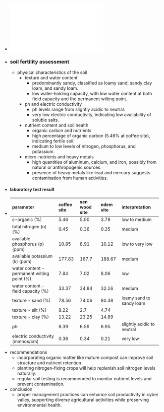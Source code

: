 - ![soil_lab_test_report.pdf](../assets/soil_lab_test_report_1724741272780_0.pdf)
- ### soil fertility assessment
	- physical characteristics of the soil
		- texture and water content
			- predominantly sandy, classified as loamy sand, sandy clay loam, and sandy loam.
			- low water-holding capacity, with low water content at both field capacity and the permanent wilting point.
		- ph and electric conductivity
			- ph levels range from slightly acidic to neutral.
			- very low electric conductivity, indicating low availability of soluble salts.
		- nutrient content and soil health
			- organic carbon and nutrients
			- high percentage of organic carbon (5.46% at coffee site), indicating fertile soil.
			- medium to low levels of nitrogen, phosphorus, and potassium.
		- micro-nutrients and heavy metals
			- high quantities of aluminum, calcium, and iron, possibly from natural or anthropogenic sources.
			- presence of heavy metals like lead and mercury suggests contamination from human activities.
- #### laboratory test result
- | parameter                          | coffee site | sen wood site | edem site | interpretation                    |
  |-----------------------------------|-------------|---------------|-----------|-----------------------------------|
  | c-organic (%)                     | 5.46        | 5.00          | 3.79      | low to medium                 |
  | total nitrogen (n) (%)            | 0.45        | 0.36          | 0.35      | medium                            |
  | available phosphorus (p) (ppm)    | 10.85       | 8.91          | 10.12     | low to very low                   |
  | available potassium (k) (ppm)     | 177.83      | 167.7         | 188.67    | medium                            |
  | water content - permanent wilting point (%) | 7.84 | 7.02          | 8.06      | low                               |
  | water content - field capacity (%)| 33.37       | 34.84         | 32.16     | medium                            |
  | texture - sand (%)                | 78.56       | 74.06         | 80.38     | loamy sand to sandy loam          |
  | texture - silt (%)                | 8.22        | 2.7           | 4.74      |                                   |
  | texture - clay (%)                | 13.22       | 23.25         | 14.89     |                                   |
  | ph                                | 6.39        | 6.59          | 6.95      | slightly acidic to neutral        |
  | electric conductivity (mmhos/cm)  | 0.36        | 0.34          | 0.21      | very low                          |
- recommendations
	- incorporating organic matter like mature compost can improve soil structure and nutrient retention.
	- planting nitrogen-fixing crops will help replenish soil nitrogen levels naturally.
	- regular soil testing is recommended to monitor nutrient levels and prevent contamination.
- conclusion
	- proper management practices can enhance soil productivity in cyber valley, supporting diverse agricultural activities while preserving environmental health.